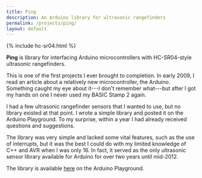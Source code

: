 ```yaml
---
title: Ping
description: An Arduino library for ultrasonic rangefinders
permalink: /projects/ping/
layout: default
---
```


{% include hc-sr04.html %}

**Ping** is library for interfacing Arduino microcontrollers with HC-SR04-style ultrasonic rangefinders.

This is one of the first projects I ever brought to completion. In early 2009, I read an article about a relatively new microcontroller, the Arduino. Something caught my eye about it---I don't remember what---but after I got my hands on one I never used my BASIC Stamp 2 again.

I had a few ultrasonic rangefinder sensors that I wanted to use, but no library existed at that point. I wrote a simple library and posted it on the Arduino Playground. To my surprise, within a year I had already received questions and suggestions.

The library was very simple and lacked some vital features, such as the use of interrupts, but it was the best I could do with my limited knowledge of C++ and AVR when I was only 16\. In fact, it served as the only ultrasonic sensor library available for Arduino for over two years until mid-2012.

The library is available [here](//playground.arduino.cc/Code/Ping) on the Arduino Playground.
